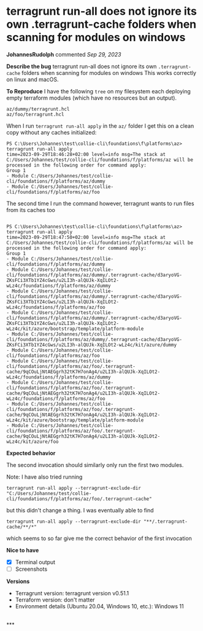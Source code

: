 # terragrunt run-all does not ignore its own .terragrunt-cache folders when scanning for modules on windows

**JohannesRudolph** commented *Sep 29, 2023*

**Describe the bug**
terragrunt run-all does not ignore its own `.terragrunt-cache` folders when scanning for modules on windows
This works correctly on linux and macOS.

**To Reproduce**
I have the following `tree` on my filesystem each deploying empty terraform modules (which have no resources but an output).

```
az/dummy/terragrunt.hcl
az/foo/terragrunt.hcl
 ```

When I run `terragrunt run-all apply` in the `az/` folder I get this on a clean copy without any caches initialized:

```
PS C:\Users\Johannes\test\collie-cli\foundations\f\platforms\az> terragrunt run-all apply                                                                   
time=2023-09-29T18:46:28+02:00 level=info msg=The stack at C:/Users/Johannes/test/collie-cli/foundations/f/platforms/az will be processed in the following order for command apply:
Group 1
- Module C:/Users/Johannes/test/collie-cli/foundations/f/platforms/az/dummy
- Module C:/Users/Johannes/test/collie-cli/foundations/f/platforms/az/foo
```

The second time I run the command however, terragrunt wants to run files from its caches too

```

PS C:\Users\Johannes\test\collie-cli\foundations\f\platforms\az> terragrunt run-all apply
time=2023-09-29T18:47:50+02:00 level=info msg=The stack at C:/Users/Johannes/test/collie-cli/foundations/f/platforms/az will be processed in the following order for command apply:
Group 1
- Module C:/Users/Johannes/test/collie-cli/foundations/f/platforms/az/dummy
- Module C:/Users/Johannes/test/collie-cli/foundations/f/platforms/az/dummy/.terragrunt-cache/d3aryoVG-ZKsFCi3XTb1YZ4cGws/u2LI3h-alQUJk-XqILOt2-wLz4c/foundations/f/platforms/az/dummy
- Module C:/Users/Johannes/test/collie-cli/foundations/f/platforms/az/dummy/.terragrunt-cache/d3aryoVG-ZKsFCi3XTb1YZ4cGws/u2LI3h-alQUJk-XqILOt2-wLz4c/foundations/f/platforms/az/foo
- Module C:/Users/Johannes/test/collie-cli/foundations/f/platforms/az/dummy/.terragrunt-cache/d3aryoVG-ZKsFCi3XTb1YZ4cGws/u2LI3h-alQUJk-XqILOt2-wLz4c/kit/azure/bootstrap/template/platform-module
- Module C:/Users/Johannes/test/collie-cli/foundations/f/platforms/az/dummy/.terragrunt-cache/d3aryoVG-ZKsFCi3XTb1YZ4cGws/u2LI3h-alQUJk-XqILOt2-wLz4c/kit/azure/dummy
- Module C:/Users/Johannes/test/collie-cli/foundations/f/platforms/az/foo
- Module C:/Users/Johannes/test/collie-cli/foundations/f/platforms/az/foo/.terragrunt-cache/9qCOuLjNtAEGgrh32tK7H7onAg4/u2LI3h-alQUJk-XqILOt2-wLz4c/foundations/f/platforms/az/dummy
- Module C:/Users/Johannes/test/collie-cli/foundations/f/platforms/az/foo/.terragrunt-cache/9qCOuLjNtAEGgrh32tK7H7onAg4/u2LI3h-alQUJk-XqILOt2-wLz4c/foundations/f/platforms/az/foo
- Module C:/Users/Johannes/test/collie-cli/foundations/f/platforms/az/foo/.terragrunt-cache/9qCOuLjNtAEGgrh32tK7H7onAg4/u2LI3h-alQUJk-XqILOt2-wLz4c/kit/azure/bootstrap/template/platform-module
- Module C:/Users/Johannes/test/collie-cli/foundations/f/platforms/az/foo/.terragrunt-cache/9qCOuLjNtAEGgrh32tK7H7onAg4/u2LI3h-alQUJk-XqILOt2-wLz4c/kit/azure/foo

```

**Expected behavior**

The second invocation should similarly only run the first two modules.

Note: I have also tried running

```
terragrunt run-all apply --terragrunt-exclude-dir "C:/Users/Johannes/test/collie-cli/foundations/f/platforms/az/foo/.terragrunt-cache"
```

but this didn't change a thing. I was eventually able to find

```
terragrunt run-all apply --terragrunt-exclude-dir "**/.terragrunt-cache/**/*" 
```

which seems to so far give me the correct behavior of the first invocation



**Nice to have**
- [x] Terminal output
- [ ] Screenshots

**Versions**
- Terragrunt version: terragrunt version v0.51.1
- Terraform version: don't matter
- Environment details (Ubuntu 20.04, Windows 10, etc.): Windows 11

<br />
***



